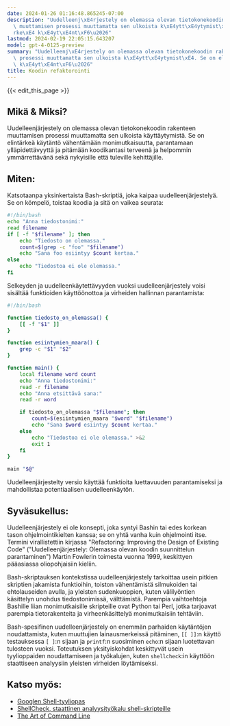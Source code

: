 ```yaml
---
date: 2024-01-26 01:16:48.865245-07:00
description: "Uudelleenj\xE4rjestely on olemassa olevan tietokonekoodin rakenteen\
  \ muuttamisen prosessi muuttamatta sen ulkoista k\xE4ytt\xE4ytymist\xE4. Se on elint\xE4\
  rke\xE4 k\xE4yt\xE4nt\xF6\u2026"
lastmod: 2024-02-19 22:05:15.643207
model: gpt-4-0125-preview
summary: "Uudelleenj\xE4rjestely on olemassa olevan tietokonekoodin rakenteen muuttamisen\
  \ prosessi muuttamatta sen ulkoista k\xE4ytt\xE4ytymist\xE4. Se on elint\xE4rke\xE4\
  \ k\xE4yt\xE4nt\xF6\u2026"
title: Koodin refaktorointi
---
```


{{< edit_this_page >}}

## Mikä & Miksi?
Uudelleenjärjestely on olemassa olevan tietokonekoodin rakenteen muuttamisen prosessi muuttamatta sen ulkoista käyttäytymistä. Se on elintärkeä käytäntö vähentämään monimutkaisuutta, parantamaan ylläpidettävyyttä ja pitämään koodikantasi terveenä ja helpommin ymmärrettävänä sekä nykyisille että tuleville kehittäjille.

## Miten:
Katsotaanpa yksinkertaista Bash-skriptiä, joka kaipaa uudelleenjärjestelyä. Se on kömpelö, toistaa koodia ja sitä on vaikea seurata:

```Bash
#!/bin/bash
echo "Anna tiedostonimi:"
read filename
if [ -f "$filename" ]; then
    echo "Tiedosto on olemassa."
    count=$(grep -c "foo" "$filename")
    echo "Sana foo esiintyy $count kertaa."
else
    echo "Tiedostoa ei ole olemassa."
fi
```

Selkeyden ja uudelleenkäytettävyyden vuoksi uudelleenjärjestely voisi sisältää funktioiden käyttöönottoa ja virheiden hallinnan parantamista:

```Bash
#!/bin/bash

function tiedosto_on_olemassa() {
    [[ -f "$1" ]]
}

function esiintymien_maara() {
    grep -c "$1" "$2"
}

function main() {
    local filename word count
    echo "Anna tiedostonimi:"
    read -r filename
    echo "Anna etsittävä sana:"
    read -r word

    if tiedosto_on_olemassa "$filename"; then
        count=$(esiintymien_maara "$word" "$filename")
        echo "Sana $word esiintyy $count kertaa."
    else
        echo "Tiedostoa ei ole olemassa." >&2
        exit 1
    fi
}

main "$@"
```

Uudelleenjärjestelty versio käyttää funktioita luettavuuden parantamiseksi ja mahdollistaa potentiaalisen uudelleenkäytön.

## Syväsukellus:
Uudelleenjärjestely ei ole konsepti, joka syntyi Bashin tai edes korkean tason ohjelmointikielten kanssa; se on yhtä vanha kuin ohjelmointi itse. Termini virallistettiin kirjassa "Refactoring: Improving the Design of Existing Code" ("Uudelleenjärjestely: Olemassa olevan koodin suunnittelun parantaminen") Martin Fowlerin toimesta vuonna 1999, keskittyen pääasiassa oliopohjaisiin kieliin.

Bash-skriptauksen kontekstissa uudelleenjärjestely tarkoittaa usein pitkien skriptien jakamista funktioihin, toiston vähentämistä silmukoiden tai ehtolauseiden avulla, ja yleisten sudenkuoppien, kuten välilyöntien käsittelyn unohdus tiedostonimissä, välttämistä. Parempia vaihtoehtoja Bashille liian monimutkaisille skripteille ovat Python tai Perl, jotka tarjoavat parempia tietorakenteita ja virheenkäsittelyä monimutkaisiin tehtäviin.

Bash-spesifinen uudelleenjärjestely on enemmän parhaiden käytäntöjen noudattamista, kuten muuttujien lainausmerkeissä pitäminen, `[[ ]]`:n käyttö testauksessa `[ ]`:n sijaan ja `printf`:n suosiminen `echo`:n sijaan luotettavan tulosteen vuoksi. Toteutuksen yksityiskohdat keskittyvät usein tyylioppaiden noudattamiseen ja työkalujen, kuten `shellcheck`:in käyttöön staattiseen analyysiin yleisten virheiden löytämiseksi.

## Katso myös:
- [Googlen Shell-tyyliopas](https://google.github.io/styleguide/shellguide.html)
- [ShellCheck, staattinen analyysityökalu shell-skripteille](https://www.shellcheck.net/)
- [The Art of Command Line](https://github.com/jlevy/the-art-of-command-line)
